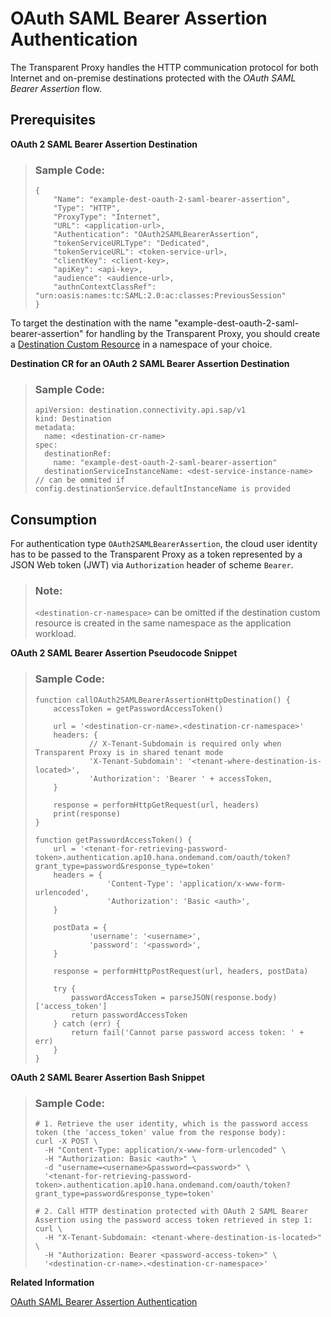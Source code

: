 <!-- loio06fce328e65c4e0db94d88daacddca3d -->

# OAuth SAML Bearer Assertion Authentication

The Transparent Proxy handles the HTTP communication protocol for both Internet and on-premise destinations protected with the *OAuth SAML Bearer Assertion* flow.



<a name="loio06fce328e65c4e0db94d88daacddca3d__section_tfr_bwv_hcc"/>

## Prerequisites

**OAuth 2 SAML Bearer Assertion Destination**

> ### Sample Code:  
> ```
> {
>     "Name": "example-dest-oauth-2-saml-bearer-assertion",
>     "Type": "HTTP",
>     "ProxyType": "Internet",
>     "URL": <application-url>,
>     "Authentication": "OAuth2SAMLBearerAssertion",
>     "tokenServiceURLType": "Dedicated",
>     "tokenServiceURL": <token-service-url>,
>     "clientKey": <client-key>,
>     "apiKey": <api-key>,
>     "audience": <audience-url>,
>     "authnContextClassRef": "urn:oasis:names:tc:SAML:2.0:ac:classes:PreviousSession"  
> }
> ```

To target the destination with the name "example-dest-oauth-2-saml-bearer-assertion" for handling by the Transparent Proxy, you should create a [Destination Custom Resource](destination-custom-resource-fc7951e.md) in a namespace of your choice.

**Destination CR for an OAuth 2 SAML Bearer Assertion Destination**

> ### Sample Code:  
> ```
> apiVersion: destination.connectivity.api.sap/v1
> kind: Destination
> metadata:
>   name: <destination-cr-name>
> spec:
>   destinationRef:
>     name: "example-dest-oauth-2-saml-bearer-assertion"
>   destinationServiceInstanceName: <dest-service-instance-name> // can be ommited if config.destinationService.defaultInstanceName is provided
> ```



<a name="loio06fce328e65c4e0db94d88daacddca3d__section_g4k_bwv_hcc"/>

## Consumption

For authentication type `OAuth2SAMLBearerAssertion`, the cloud user identity has to be passed to the Transparent Proxy as a token represented by a JSON Web token \(JWT\) via `Authorization` header of scheme `Bearer`.

> ### Note:  
> `<destination-cr-namespace>` can be omitted if the destination custom resource is created in the same namespace as the application workload.

**OAuth 2 SAML Bearer Assertion Pseudocode Snippet**

> ### Sample Code:  
> ```
> function callOAuth2SAMLBearerAssertionHttpDestination() {
>     accessToken = getPasswordAccessToken()
>   
>     url = '<destination-cr-name>.<destination-cr-namespace>'
>     headers: {
>             // X-Tenant-Subdomain is required only when Transparent Proxy is in shared tenant mode
>             'X-Tenant-Subdomain': '<tenant-where-destination-is-located>',
>             'Authorization': 'Bearer ' + accessToken,
>     }
>   
>     response = performHttpGetRequest(url, headers)
>     print(response)
> }
>   
> function getPasswordAccessToken() {
>     url = '<tenant-for-retrieving-password-token>.authentication.ap10.hana.ondemand.com/oauth/token?grant_type=password&response_type=token'
>     headers = {
>                 'Content-Type': 'application/x-www-form-urlencoded',
>                 'Authorization': 'Basic <auth>',
>     }
>   
>     postData = {
>             'username': '<username>',
>             'password': '<password>',
>     }
>       
>     response = performHttpPostRequest(url, headers, postData)
>       
>     try {
>         passwordAccessToken = parseJSON(response.body)['access_token']        
>         return passwordAccessToken
>     } catch (err) {
>         return fail('Cannot parse password access token: ' + err)
>     }
> }
> ```

**OAuth 2 SAML Bearer Assertion Bash Snippet** 

> ### Sample Code:  
> ```
> # 1. Retrieve the user identity, which is the password access token (the 'access_token' value from the response body):
> curl -X POST \
>   -H "Content-Type: application/x-www-form-urlencoded" \
>   -H "Authorization: Basic <auth>" \
>   -d "username=<username>&password=<password>" \
>   '<tenant-for-retrieving-password-token>.authentication.ap10.hana.ondemand.com/oauth/token?grant_type=password&response_type=token'
>     
> # 2. Call HTTP destination protected with OAuth 2 SAML Bearer Assertion using the password access token retrieved in step 1:
> curl \
>   -H "X-Tenant-Subdomain: <tenant-where-destination-is-located>" \
>   -H "Authorization: Bearer <password-access-token>" \
>   '<destination-cr-name>.<destination-cr-namespace>'
> ```

**Related Information**  


[OAuth SAML Bearer Assertion Authentication](oauth-saml-bearer-assertion-authentication-c69ea6a.md "Create and configure an OAuth SAML Bearer Assertion destination for an application.")


